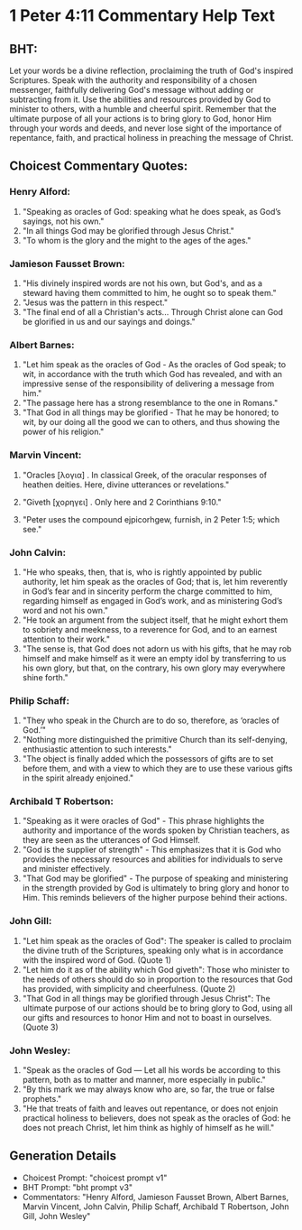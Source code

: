 # 1 Peter 4:11 Commentary Help Text

## BHT:
Let your words be a divine reflection, proclaiming the truth of God's inspired Scriptures. Speak with the authority and responsibility of a chosen messenger, faithfully delivering God's message without adding or subtracting from it. Use the abilities and resources provided by God to minister to others, with a humble and cheerful spirit. Remember that the ultimate purpose of all your actions is to bring glory to God, honor Him through your words and deeds, and never lose sight of the importance of repentance, faith, and practical holiness in preaching the message of Christ.

## Choicest Commentary Quotes:
### Henry Alford:
1. "Speaking as oracles of God: speaking what he does speak, as God’s sayings, not his own."
2. "In all things God may be glorified through Jesus Christ."
3. "To whom is the glory and the might to the ages of the ages."

### Jamieson Fausset Brown:
1. "His divinely inspired words are not his own, but God's, and as a steward having them committed to him, he ought so to speak them."
2. "Jesus was the pattern in this respect."
3. "The final end of all a Christian's acts... Through Christ alone can God be glorified in us and our sayings and doings."

### Albert Barnes:
1. "Let him speak as the oracles of God - As the oracles of God speak; to wit, in accordance with the truth which God has revealed, and with an impressive sense of the responsibility of delivering a message from him."
2. "The passage here has a strong resemblance to the one in Romans."
3. "That God in all things may be glorified - That he may be honored; to wit, by our doing all the good we can to others, and thus showing the power of his religion."

### Marvin Vincent:
1. "Oracles [λογια] . In classical Greek, of the oracular responses of heathen deities. Here, divine utterances or revelations." 

2. "Giveth [χορηγει] . Only here and 2 Corinthians 9:10." 

3. "Peter uses the compound ejpicorhgew, furnish, in 2 Peter 1:5; which see."

### John Calvin:
1. "He who speaks, then, that is, who is rightly appointed by public authority, let him speak as the oracles of God; that is, let him reverently in God’s fear and in sincerity perform the charge committed to him, regarding himself as engaged in God’s work, and as ministering God’s word and not his own."
2. "He took an argument from the subject itself, that he might exhort them to sobriety and meekness, to a reverence for God, and to an earnest attention to their work."
3. "The sense is, that God does not adorn us with his gifts, that he may rob himself and make himself as it were an empty idol by transferring to us his own glory, but that, on the contrary, his own glory may everywhere shine forth."

### Philip Schaff:
1. "They who speak in the Church are to do so, therefore, as ‘oracles of God.’"
2. "Nothing more distinguished the primitive Church than its self-denying, enthusiastic attention to such interests."
3. "The object is finally added which the possessors of gifts are to set before them, and with a view to which they are to use these various gifts in the spirit already enjoined."

### Archibald T Robertson:
1. "Speaking as it were oracles of God" - This phrase highlights the authority and importance of the words spoken by Christian teachers, as they are seen as the utterances of God Himself.
2. "God is the supplier of strength" - This emphasizes that it is God who provides the necessary resources and abilities for individuals to serve and minister effectively.
3. "That God may be glorified" - The purpose of speaking and ministering in the strength provided by God is ultimately to bring glory and honor to Him. This reminds believers of the higher purpose behind their actions.

### John Gill:
1. "Let him speak as the oracles of God": The speaker is called to proclaim the divine truth of the Scriptures, speaking only what is in accordance with the inspired word of God. (Quote 1)
2. "Let him do it as of the ability which God giveth": Those who minister to the needs of others should do so in proportion to the resources that God has provided, with simplicity and cheerfulness. (Quote 2)
3. "That God in all things may be glorified through Jesus Christ": The ultimate purpose of our actions should be to bring glory to God, using all our gifts and resources to honor Him and not to boast in ourselves. (Quote 3)

### John Wesley:
1. "Speak as the oracles of God — Let all his words be according to this pattern, both as to matter and manner, more especially in public."
2. "By this mark we may always know who are, so far, the true or false prophets."
3. "He that treats of faith and leaves out repentance, or does not enjoin practical holiness to believers, does not speak as the oracles of God: he does not preach Christ, let him think as highly of himself as he will."


## Generation Details
- Choicest Prompt: "choicest prompt v1"
- BHT Prompt: "bht prompt v3"
- Commentators: "Henry Alford, Jamieson Fausset Brown, Albert Barnes, Marvin Vincent, John Calvin, Philip Schaff, Archibald T Robertson, John Gill, John Wesley"
